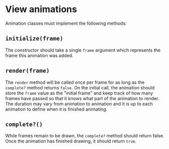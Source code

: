 # View animations

Animation classes must implement the following methods:

## `initialize(frame)`

The constructor should take a single `frame` argument which represents the frame this animation was added.

## `render(frame)`

The `render` method will be called once per frame for as long as the `complete?` method returns `false`. On the initial call, the animation should store the `frame` value as the "initial frame" and keep track of how many frames have passed so that it knows what part of the animation to render. The duration may vary from animation to animation and it is up to each animation to define when it is finished animating.

## `complete?()`

While frames remain to be drawn, the `complete?` method should return false. Once the animation has finished drawing, it should return `true`.